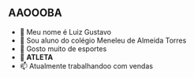 ## AAOOOBA


- 👋 Meu nome é Luiz Gustavo
- 👀 Sou aluno do colégio Meneleu de Almeida  Torres
- 🌱 Gosto muito de esportes
- 💞️ **ATLETA**
- 📫 Atualmente trabalhandoo com vendas 

<!---
LuizGustavo1108i/LuizGustavo1108i is a ✨ special ✨ repository because its `README.md` (this file) appears on your GitHub profile.
You can click the Preview link to take a look at your changes.
--->
